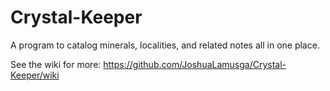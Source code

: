 # Crystal-Keeper
A program to catalog minerals, localities, and related notes all in one place.

See the wiki for more: https://github.com/JoshuaLamusga/Crystal-Keeper/wiki
